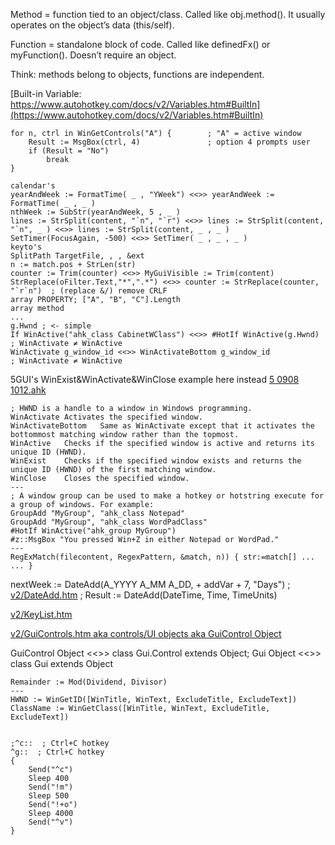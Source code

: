 Method = function tied to an object/class. Called like obj.method(). It usually operates on the object’s data (this/self).

Function = standalone block of code. Called like definedFx() or myFunction(). Doesn’t require an object.

Think: methods belong to objects, functions are independent.

[Built-in Variable: https://www.autohotkey.com/docs/v2/Variables.htm#BuiltIn](https://www.autohotkey.com/docs/v2/Variables.htm#BuiltIn)
```
for n, ctrl in WinGetControls("A") {        ; "A" = active window
    Result := MsgBox(ctrl, 4)               ; option 4 prompts user
    if (Result = "No")
        break
}
```
```ahk
calendar's
yearAndWeek := FormatTime( _ , "YWeek") <<>> yearAndWeek := FormatTime( _ , _ )
nthWeek := SubStr(yearAndWeek, 5 , _ )
lines := StrSplit(content, "`n", "`r") <<>> lines := StrSplit(content, "`n", _ ) <<>> lines := StrSplit(content, _ , _ )
SetTimer(FocusAgain, -500) <<>> SetTimer( _ , _ , _ )
keyto's
SplitPath TargetFile, , , &ext
n := match.pos + StrLen(str)
counter := Trim(counter) <<>> MyGuiVisible := Trim(content)
StrReplace(oFilter.Text,"*",".*") <<>> counter := StrReplace(counter, "`r`n")  ; (replace &/) remove CRLF  
array PROPERTY; ["A", "B", "C"].Length
array method
...
g.Hwnd ; <- simple
If WinActive("ahk_class CabinetWClass") <<>> #HotIf WinActive(g.Hwnd) ; WinActivate ≠ WinActive
WinActivate g_window_id <<>> WinActivateBottom g_window_id            ; WinActivate ≠ WinActive
```
5GUI's WinExist&WinActivate&WinClose example here instead [5 0908 1012.ahk](https://github.com/jwku/o/blob/main/5%200908%201012.ahk)
```ahk
; HWND is a handle to a window in Windows programming.
WinActivate	Activates the specified window.
WinActivateBottom	Same as WinActivate except that it activates the bottommost matching window rather than the topmost.
WinActive	Checks if the specified window is active and returns its unique ID (HWND).
WinExist	Checks if the specified window exists and returns the unique ID (HWND) of the first matching window.
WinClose	Closes the specified window.
---
; A window group can be used to make a hotkey or hotstring execute for a group of windows. For example:
GroupAdd "MyGroup", "ahk_class Notepad"
GroupAdd "MyGroup", "ahk_class WordPadClass"
#HotIf WinActive("ahk_group MyGroup")
#z::MsgBox "You pressed Win+Z in either Notepad or WordPad."
---
RegExMatch(filecontent, RegexPattern, &match, n)) { str:=match[] ... ... }
```
nextWeek := DateAdd(A_YYYY A_MM A_DD, + addVar + 7, "Days") ; [v2/DateAdd.htm](https://www.autohotkey.com/docs/v2/lib/DateAdd.htm) ; Result := DateAdd(DateTime, Time, TimeUnits)

[v2/KeyList.htm](https://www.autohotkey.com/docs/v2/KeyList.htm)

[v2/GuiControls.htm aka controls/UI objects aka GuiControl Object](https://www.autohotkey.com/docs/v2/lib/GuiControls.htm)

GuiControl Object <<>> class Gui.Control extends Object; Gui Object <<>> class Gui extends Object
```ahk
Remainder := Mod(Dividend, Divisor)
---
HWND := WinGetID([WinTitle, WinText, ExcludeTitle, ExcludeText])
ClassName := WinGetClass([WinTitle, WinText, ExcludeTitle, ExcludeText])
```
```ahk
```
```ahk
;^c::  ; Ctrl+C hotkey
^g::  ; Ctrl+C hotkey
{
    Send("^c")
    Sleep 400
    Send("!m")
    Sleep 500
    Send("!+o")
    Sleep 4000
    Send("^v")
}
```

